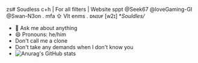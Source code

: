 zs# Soudless c+h | For all filters | Website sppt @Seek67 @loveGaming-GI @Swan-N3on . mfa ⇧ Vlt enms . ᴅɴɪᴜғ [ᴡ2ɪ]
**Souldles/*
- 💬 Ask me about anything
- 😄 Pronouns: he/him
- Don't call me a clone
- Don't take any demands when I don't know you
- ![Anurag's GitHub stats](https://github-readme-stats.vercel.app/api?username=anuraghazra&theme=dark&show_icons=true)
